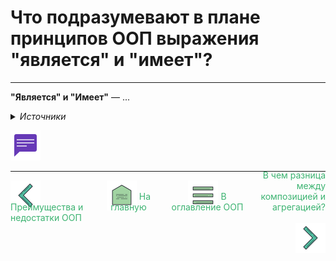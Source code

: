 <!--suppress ALL -->
Что подразумевают в плане принципов ООП выражения "является" и "имеет"?
========================
***

**"Является" и "Имеет"** — ...

<details>
  <summary><i>Источники</i></summary>
  <ul>
    <li>Хорстманн Кей - Java. Библиотека профессионала, том 1 - 2019;</li>
    <li>Герберт Шилдт. - Java. Полное руководство, 2018;</li>
    <li>Брюс Эккель - Философия Java, 2015;</li>
    <li>
      Статья про ООП на 
      <a href="https://ru.wikipedia.org/wiki/Объектно-ориентированное_программирование#Объектно-ориентированные_языки">
         <b>википедии</b>
      </a>.
    </li>
  </ul>
</details>

[![Обсуждение](../../docs/assets/other/discussions.png "Обсудить")](https://github.com/SmithyVL/JavaDeveloperInterview/discussions/9)

***
<div style="display: flex">
    <div style="width: 25%">
        <a href="../../oop/question-8/QUESTION8.md" style="text-decoration: none; color: mediumseagreen">
            <img alt="back" src="../../docs/assets/navigation/back.png"/>
            <span style="position: relative; top: -17px;">Преимущества и недостатки ООП</span>
        </a>
    </div>
    <div align="center" style="width: 25%">
        <a href="../../README.md" style="text-decoration: none; color: mediumseagreen">
            <img alt="back" src="../../docs/assets/navigation/home.png"/>
            <span style="position: relative; top: -17px;">На главную</span>
        </a>
    </div>
    <div align="center" style="width: 25%">
        <a href="../OOP.md" style="text-decoration: none; color: mediumseagreen">
            <img alt="back" src="../../docs/assets/navigation/menu.png"/>
            <span style="position: relative; top: -17px;">В оглавление ООП</span>
        </a>
    </div>
    <div align="right" style="width: 25%">
        <a href="../../oop/question-10/QUESTION10.md" style="text-decoration: none; color: mediumseagreen">
            <span style="position: relative; top: -17px;">В чем разница между композицией и агрегацией?</span>
            <img alt="back" src="../../docs/assets/navigation/forward.png"/>
        </a>
    </div>
</div>